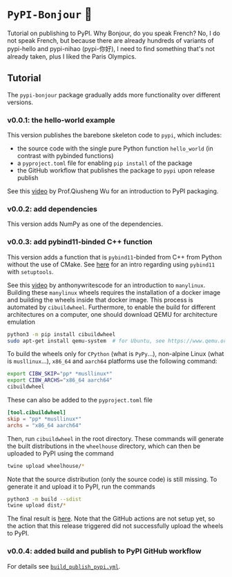 # $\texttt{PyPI-Bonjour}$ :baguette_bread:

Tutorial on publishing to PyPI. Why Bonjour, do you speak French? No, I do not speak French, but because there are already hundreds of variants of pypi-hello and pypi-nihao (pypi-你好), I need to find something that's not already taken, plus I liked the Paris Olympics.

## Tutorial

The `pypi-bonjour` package gradually adds more functionality over different versions.

### v0.0.1: the hello-world example

This version publishes the barebone skeleton code to `pypi`, which includes:

- the source code with the single pure Python function `hello_world` (in contrast with pybinded functions)
- a `pyproject.toml` file for enabling `pip install` of the package
- the GitHub workflow that publishes the package to `pypi` upon release publish

See this [video](https://youtu.be/J0ClmuAbiMA?si=83Xe7eJW5LNUr5yP) by Prof.Qiusheng Wu for an introduction to PyPI packaging.

### v0.0.2: add dependencies

This version adds NumPy as one of the dependencies.

### v0.0.3: add pybind11-binded C++ function

This version adds a function that is `pybind11`-binded from C++ from Python without the use of CMake. See [here](https://pybind11.readthedocs.io/en/stable/compiling.html#modules-with-setuptools) for an intro regarding using `pybind11` with `setuptools`.

See this [video](https://youtu.be/80j-MRtHMek?si=f-o5LCoFGKja3P59) by anthonywritescode for an introduction to `manylinux`. Building these `manylinux` wheels requires the installation of a docker image and building the wheels inside that docker image. This process is automated by `cibuildwheel`. Furthermore, to enable the build for different architectures on a computer, one should download QEMU for architecture emulation

```bash
python3 -m pip install cibuildwheel
sudo apt-get install qemu-system  # for Ubuntu, see https://www.qemu.org/download for more details
```

To build the wheels only for `CPython` (what is `PyPy`...), non-alpine Linux (what is `musllinux`...), `x86_64` and `aarch64` platforms use the following command:

```bash
export CIBW_SKIP="pp* *musllinux*"
export CIBW_ARCHS="x86_64 aarch64"
cibuildwheel
```

These can also be added to the `pyproject.toml` file 

```toml
[tool.cibuildwheel]
skip = "pp* *musllinux*"
archs = "x86_64 aarch64" 
```

Then, run `cibuildwheel` in the root directory. These commands will generate the built distributions in the `wheelhouse` directory, which can then be uploaded to PyPI using the command

```bash
twine upload wheelhouse/*
```

Note that the source distribution (only the source code) is still missing. To generate it and upload it to PyPI, run the commands

```bash
python3 -m build --sdist
twine upload dist/*
```

The final result is [here](https://pypi.org/project/pypi-bonjour/0.0.3/#files). Note that the GitHub actions are not setup yet, so the action that this release triggered did not successfully upload the wheels to PyPI.

### v0.0.4: added build and publish to PyPI GitHub workflow

For details see [`build_publish_pypi.yml`](.github/workflows/build_publish_pypi.yml).
